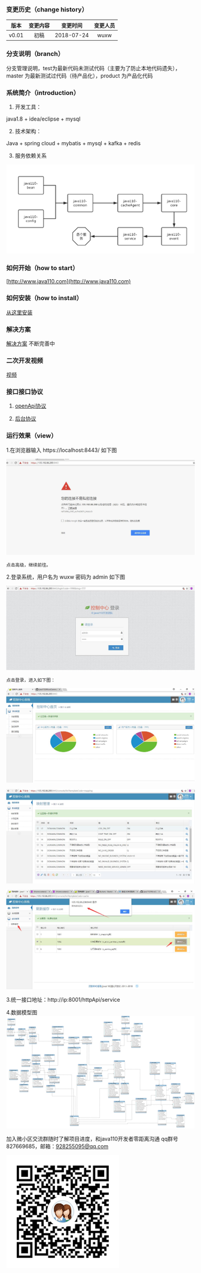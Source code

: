 ### 变更历史（change history）
版本|变更内容|变更时间|变更人员
:-: | :-: | :-: | :-:
v0.01|初稿|2018-07-24|wuxw

### 分支说明（branch）

分支管理说明，test为最新代码未测试代码（主要为了防止本地代码遗失），master 为最新测试过代码（待产品化），product 为产品化代码

### 系统简介（introduction）
1. 开发工具：

java1.8 + idea/eclipse + mysql 

2. 技术架构：

Java + spring cloud + mybatis + mysql + kafka + redis

3. 服务依赖关系

![image](dependencies.png)

### 如何开始（how to start）

[http://www.java110.com](http://www.java110.com)

### 如何安装（how to install）

[从这里安装](docs/install.md)

### 解决方案

[解决方案](https://docs.qq.com/doc/DQW9XWW50R3NjWmN6) 不断完善中

### 二次开发视频

[视频](https://pan.baidu.com/s/1hnw5u-rnsZrLJjzMVrhI6A)

### 接口接口协议

1. [openApi协议](docs/api/Readme.md)

2. [后台协议](docs/services/Readme.md)

### 运行效果（view）
1.在浏览器输入 https://localhost:8443/ 如下图

![image](WebService/doc/img/20180507230124.jpg)

    点击高级，继续前往。

2.登录系统，用户名为 wuxw 密码为 admin  如下图

![image](WebService/doc/img/20180507230330.jpg)

    点击登录，进入如下图：
    
  ![image](WebService/doc/img/20180507231045.jpg)
  
  ![image](WebService/doc/img/20180509223107.jpg)
  
  ![image](WebService/doc/img/20180511010848.jpg)


3.统一接口地址：http://ip:8001/httpApi/service

4.数据模型图
![image](dataModel.png)

加入微小区交流群随时了解项目进度，和java110开发者零距离沟通 qq群号 827669685，邮箱：928255095@qq.com

![image](MicroCommunity_qq.png)


